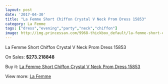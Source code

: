 ```yaml
---
layout: post
date: '2017-04-30'
title: "La Femme Short Chiffon Crystal V Neck Prom Dress 15853"
category: La Femme
tags: ["dress","evening","party","neck","chiffon"]
image: http://img.princessan.com/9968-thickbox_default/la-femme-short-chiffon-crystal-v-neck-prom-dress-15853.jpg
---
```

La Femme Short Chiffon Crystal V Neck Prom Dress 15853

On Sales: **$273.218848**
<a href="https://www.princessan.com/en/la-femme/4319-la-femme-short-chiffon-crystal-v-neck-prom-dress-15853.html"><amp-img layout="responsive" width="600" height="600" src="//img.princessan.com/9968-thickbox_default/la-femme-short-chiffon-crystal-v-neck-prom-dress-15853.jpg" alt="La Femme Short Chiffon Crystal V Neck Prom Dress 15853 0" /></a>
<a href="https://www.princessan.com/en/la-femme/4319-la-femme-short-chiffon-crystal-v-neck-prom-dress-15853.html"><amp-img layout="responsive" width="600" height="600" src="//img.princessan.com/9971-thickbox_default/la-femme-short-chiffon-crystal-v-neck-prom-dress-15853.jpg" alt="La Femme Short Chiffon Crystal V Neck Prom Dress 15853 1" /></a>
<a href="https://www.princessan.com/en/la-femme/4319-la-femme-short-chiffon-crystal-v-neck-prom-dress-15853.html"><amp-img layout="responsive" width="600" height="600" src="//img.princessan.com/9970-thickbox_default/la-femme-short-chiffon-crystal-v-neck-prom-dress-15853.jpg" alt="La Femme Short Chiffon Crystal V Neck Prom Dress 15853 2" /></a>
<a href="https://www.princessan.com/en/la-femme/4319-la-femme-short-chiffon-crystal-v-neck-prom-dress-15853.html"><amp-img layout="responsive" width="600" height="600" src="//img.princessan.com/9969-thickbox_default/la-femme-short-chiffon-crystal-v-neck-prom-dress-15853.jpg" alt="La Femme Short Chiffon Crystal V Neck Prom Dress 15853 3" /></a>

Buy it: [La Femme Short Chiffon Crystal V Neck Prom Dress 15853](https://www.princessan.com/en/la-femme/4319-la-femme-short-chiffon-crystal-v-neck-prom-dress-15853.html "La Femme Short Chiffon Crystal V Neck Prom Dress 15853")

View more: [La Femme](https://www.princessan.com/en/28-la-femme "La Femme")